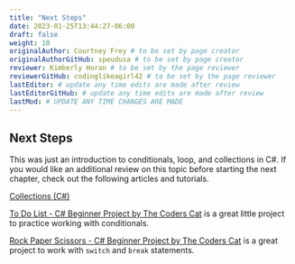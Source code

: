```yaml
---
title: "Next Steps"
date: 2023-01-25T13:44:27-06:00
draft: false
weight: 10
originalAuthor: Courtney Frey # to be set by page creator
originalAuthorGitHub: speudusa # to be set by page creator
reviewer: Kimberly Horan # to be set by the page reviewer
reviewerGitHub: codinglikeagirl42 # to be set by the page reviewer
lastEditor: # update any time edits are made after review
lastEditorGitHub: # update any time edits are made after review
lastMod: # UPDATE ANY TIME CHANGES ARE MADE
---
```


## Next Steps

This was just an introduction to conditionals, loop, and collections in C#. If you would like an additional review on this topic before starting the next chapter, check out the following articles and tutorials.

[Collections (C#)](https://learn.microsoft.com/en-us/dotnet/csharp/programming-guide/concepts/collections)

[To Do List - C# Beginner Project by The Coders Cat](https://www.youtube.com/watch?v=_jMyX1FnTys) is a great little project to practice working with conditionals.

[Rock Paper Scissors - C# Beginner Project by The Coders Cat](https://www.youtube.com/watch?v=L6-fYpZ1lQc&list=PLm9GTh6TKrHOW8-eWabg6ETm95ajMid3b&index=6) is a great project to work with `switch` and `break` statements.

